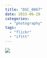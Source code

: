 ```yaml
---
title: "DSC_0067"
date: 2015-06-28
categories: 
  - "photography"
tags: 
  - "flickr"
  - "ifttt"
---
```


![](https://farm1.staticflickr.com/347/18596779543_21c6047966_b.jpg)
